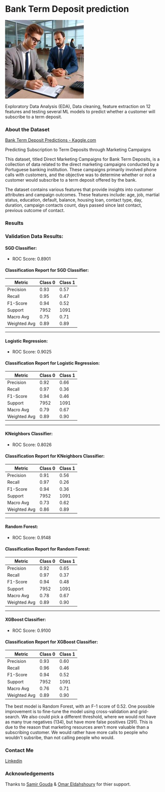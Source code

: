 <h1>Bank Term Deposit prediction</h1>

![Alt text](img.jpeg)

Exploratory Data Analysis (EDA), Data cleaning, feature extraction on 12 features and testing several ML models to predict whether a customer will subscribe to a term deposit. 
  
 <h3>About the Dataset</h3>

 [Bank Term Deposit Predictions - Kaggle.com](https://www.kaggle.com/datasets/thedevastator/bank-term-deposit-predictions)

 Predicting Subscription to Term Deposits through Marketing Campaigns

This dataset, titled Direct Marketing Campaigns for Bank Term Deposits, is a collection of data related to the direct marketing campaigns conducted by a Portuguese banking institution. These campaigns primarily involved phone calls with customers, and the objective was to determine whether or not a customer would subscribe to a term deposit offered by the bank.

The dataset contains various features that provide insights into customer attributes and campaign outcomes. These features include: age, job, martial status, education, default, balance, housing loan, contact type, day, duration, campaign contacts count, days passed since last contact, previous outcome of contact.

### Results

### Validation Data Results:

#### SGD Classifier:
- ROC Score: 0.8901

#### Classification Report for SGD Classifier:

| Metric    | Class 0 | Class 1 |
|-----------|---------|---------|
| Precision | 0.93    | 0.57    |
| Recall    | 0.95    | 0.47    |
| F1-Score  | 0.94    | 0.52    |
| Support   | 7952    | 1091    |
| Macro Avg | 0.75 | 0.71 | 0.73 |
| Weighted Avg | 0.89 | 0.89 | 0.89 |
---

#### Logistic Regression:
- ROC Score: 0.9025

#### Classification Report for Logistic Regression:

| Metric    | Class 0 | Class 1 |
|-----------|---------|---------|
| Precision | 0.92    | 0.66    |
| Recall    | 0.97    | 0.36    |
| F1-Score  | 0.94    | 0.46    |
| Support   | 7952    | 1091    |
| Macro Avg | 0.79 | 0.67 | 0.70 |
| Weighted Avg | 0.89 | 0.90 | 0.89 |
---

#### KNeighbors Classifier:
- ROC Score: 0.8026

#### Classification Report for KNeighbors Classifier:

| Metric    | Class 0 | Class 1 |
|-----------|---------|---------|
| Precision | 0.91    | 0.56    |
| Recall    | 0.97    | 0.26    |
| F1-Score  | 0.94    | 0.36    |
| Support   | 7952    | 1091    |
| Macro Avg | 0.73 | 0.62 | 0.65 |
| Weighted Avg | 0.86 | 0.89 | 0.87 |
---

#### Random Forest:
- ROC Score: 0.9148

#### Classification Report for Random Forest:

| Metric    | Class 0 | Class 1 |
|-----------|---------|---------|
| Precision | 0.92    | 0.65    |
| Recall    | 0.97    | 0.37    |
| F1-Score  | 0.94    | 0.48    |
| Support   | 7952    | 1091    |
| Macro Avg | 0.78 | 0.67 | 0.71 |
| Weighted Avg | 0.89 | 0.90 | 0.89 |
---

#### XGBoost Classifier:
- ROC Score: 0.9100

#### Classification Report for XGBoost Classifier:

| Metric    | Class 0 | Class 1 |
|-----------|---------|---------|
| Precision | 0.93    | 0.60    |
| Recall    | 0.96    | 0.46    |
| F1-Score  | 0.94    | 0.52    |
| Support   | 7952    | 1091    |
| Macro Avg | 0.76 | 0.71 | 0.73 |
| Weighted Avg | 0.89 | 0.90 | 0.89 |


The best model is Random Forest, with an F-1 score of 0.52. One possible improvement is to fine-tune the model using cross-validation and grid-search.
We also could pick a different threshold, where we would not have as many true negatives (134), but have more false positives (291). This is due to the reason that marketing resources aren't more valuable than a subscribing customer. We would rather have more calls to people who wouldn't subsribe, than not calling people who would.

### Contact Me

[Linkedin](https://www.linkedin.com/in/dahshory/)

### Acknowledgements

Thanks to [Samir Gouda](github.com/SamirGouda) & [Omar Eldahshoury](github.com/omareldahshoury) for thier support.
